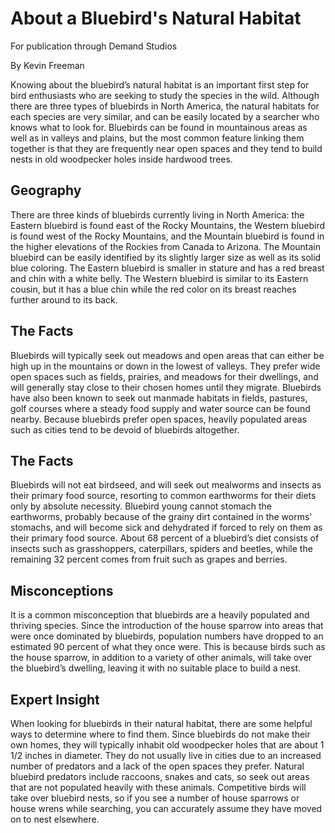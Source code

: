 # About a Bluebird's Natural Habitat

For publication through Demand Studios

By Kevin Freeman

Knowing about the bluebird’s natural habitat is an important first step for bird enthusiasts who are seeking to study the species in the wild. Although there are three types of bluebirds in North America, the natural habitats for each species are very similar, and can be easily located by a searcher who knows what to look for. Bluebirds can be found in mountainous areas as well as in valleys and plains, but the most common feature linking them together is that they are frequently near open spaces and they tend to build nests in old woodpecker holes inside hardwood trees.

## Geography

There are three kinds of bluebirds currently living in North America: the Eastern bluebird is found east of the Rocky Mountains, the Western bluebird is found west of the Rocky Mountains, and the Mountain bluebird is found in the higher elevations of the Rockies from Canada to Arizona. The Mountain bluebird can be easily identified by its slightly larger size as well as its solid blue coloring. The Eastern bluebird is smaller in stature and has a red breast and chin with a white belly. The Western bluebird is similar to its Eastern cousin, but it has a blue chin while the red color on its breast reaches further around to its back.

## The Facts

Bluebirds will typically seek out meadows and open areas that can either be high up in the mountains or down in the lowest of valleys. They prefer wide open spaces such as fields, prairies, and meadows for their dwellings, and will generally stay close to their chosen homes until they migrate. Bluebirds have also been known to seek out manmade habitats in fields, pastures, golf courses where a steady food supply and water source can be found nearby. Because bluebirds prefer open spaces, heavily populated areas such as cities tend to be devoid of bluebirds altogether.

## The Facts

Bluebirds will not eat birdseed, and will seek out mealworms and insects as their primary food source, resorting to common earthworms for their diets only by absolute necessity. Bluebird young cannot stomach the earthworms, probably because of the grainy dirt contained in the worms' stomachs, and will become sick and dehydrated if forced to rely on them as their primary food source. About 68 percent of a bluebird’s diet consists of insects such as grasshoppers, caterpillars, spiders and beetles, while the remaining 32 percent comes from fruit such as grapes and berries.

## Misconceptions

It is a common misconception that bluebirds are a heavily populated and thriving species. Since the introduction of the house sparrow into areas that were once dominated by bluebirds, population numbers have dropped to an estimated 90 percent of what they once were. This is because birds such as the house sparrow, in addition to a variety of other animals, will take over the bluebird’s dwelling, leaving it with no suitable place to build a nest.

## Expert Insight

When looking for bluebirds in their natural habitat, there are some helpful ways to determine where to find them. Since bluebirds do not make their own homes, they will typically inhabit old woodpecker holes that are about 1 1/2 inches in diameter. They do not usually live in cities due to an increased number of predators and a lack of the open spaces they prefer. Natural bluebird predators include raccoons, snakes and cats, so seek out areas that are not populated heavily with these animals. Competitive birds will take over bluebird nests, so if you see a number of house sparrows or house wrens while searching, you can accurately assume they have moved on to nest elsewhere.

